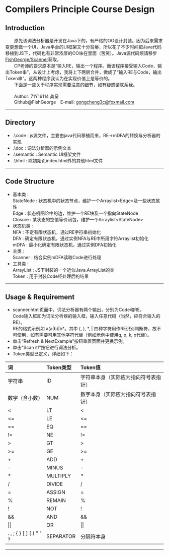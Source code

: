 # Compilers Principle Course Design
## Introduction
&emsp;&emsp;原先该词法分析器是开发在Java下的，有严格的OO设计封装。因为后来需求变更想做一个UI，Java平台的UI框架又十分贫瘠，所以花了不少时间把Java代码移植到JS下，代码也有非常浓厚的OO味在里面（苦笑）。Java源代码烦请移步<a href="https://github.com/FishGeorge/Scanner">FishGeorge/Scanner</a>获取。<br>
&emsp;&emsp;CP老师的要求原本是“输入RE，输出一个程序。而该程序接受输入Code，输出Token串”，从设计上考虑，我将上下两层合并，做成了“输入RE与Code，输出Token串”。这两种程序我认为在实现价值上是等价的。<br>
&emsp;&emsp;下面是一些关于程序实现需要注意的细节，如有疑惑请联系我。<br>
<br>&emsp;&emsp;Author: 71Y16114 龚呈<br>
&emsp;&emsp;Github@FishGeorge&emsp;E-mail: gongcheng3c@foxmail.com

---
## Directory
* .\code : js源文件，主要由java代码移植而来，RE->mDFA的转换与分析器的实现
* .\doc : 词法分析器的示例文本
* .\semantic : Semantic UI框架文件
* .\html : 除初始页index.html外的其他html文件

---
## Code Structure
* 基本类 :<br>
StateNode : 状态机中的状态节点，维护一个Arraylist\<Edge\>及一些状态属性<br>
Edge : 状态机图论中的边，维护一个RE块及一个指向StateNode<br>
Closure : 某状态的空值等价闭包，维护一个Arraylist\<StateNode\><br>
* 状态机类 :<br>
NFA : 不定有限状态机，通过RE字符串初始化<br>
DFA : 确定有限状态机，通过实例NFA与RE中所用字符Arraylist初始化<br>
mDFA : 最小化确定有限状态机，通过实例DFA初始化<br>
* 主类 :<br>
Scanner : 结合实例mDFA读取Code进行处理
* 工具类 :<br>
ArrayList : JS下封装的一个近似Java.ArrayList的类<br>
Token : 用于封装Code经处理后的结果

---
## Usage & Requirement
* scanner.html页面中，词法分析器有两个输出，分别为Code和RE。<br>Code输入框即为词法分析器的输入框，输入任意代码（当然，应符合输入的RE）。<br>RE的格式示例如 a(a|b)|b*。其中 (, ), *, | 四种字符用作RE识别判断符，故不可使用，如有需要可用其他字符代替（例如示例中使用q, p, k, o代替）。
* 单击“Refresh & NextExample”按钮重置页面并更换示例。
* 单击“Scan it!”按钮进行词法分析。
* Token类型已定义，详细如下：

词|Token类型|Token值
:--|:--|:--
字符串|ID|字符串本身（实际应为指向符号表指针）
数字（含小数）|NUM|数字本身（实际应为指向符号表指针）
<|LT|<
<=|LE|<=
==|EQ|==
!=|NE|!=
\>|GT|\>
\>=|GE|\>=
+|ADD|+
-|MINUS|-
\*|MULTIPLY|\*
/|DIVIDE|/
=|ASSIGN|=
%|REMAIN|%
!|NOT|!
&&|AND|&&
\|\||OR|\|\||
. , ; { } [ ] ( ) " ' ?|SEPARATOR|分隔符本身

---